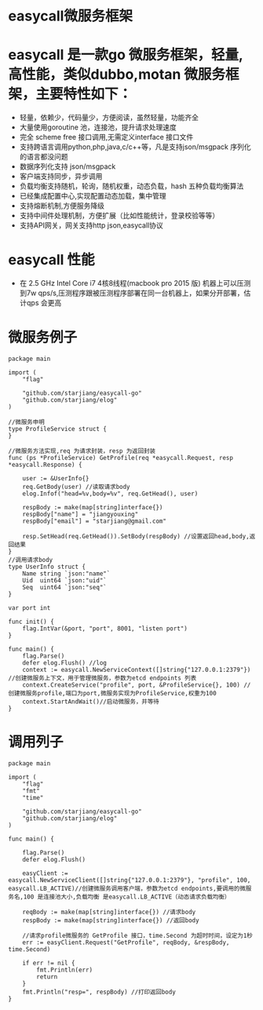 # easycall微服务框架

easycall 是一款go 微服务框架，轻量,高性能，类似dubbo,motan 微服务框架，主要特性如下：
========================
* 轻量，依赖少，代码量少，方便阅读，虽然轻量，功能齐全
* 大量使用goroutine 池，连接池，提升请求处理速度
* 完全 scheme free 接口调用,无需定义interface 接口文件
* 支持跨语言调用python,php,java,c/c++等，凡是支持json/msgpack 序列化的语言都没问题
* 数据序列化支持 json/msgpack
* 客户端支持同步，异步调用
* 负载均衡支持随机，轮询，随机权重，动态负载，hash 五种负载均衡算法
* 已经集成配置中心,实现配置动态加载，集中管理
* 支持熔断机制,方便服务降级
* 支持中间件处理机制，方便扩展（比如性能统计，登录校验等等）
* 支持API网关，网关支持http json,easycall协议

easycall 性能
========================
* 在 2.5 GHz Intel Core i7 4核8线程(macbook pro 2015 版) 机器上可以压测到7w qps/s,压测程序跟被压测程序部署在同一台机器上，如果分开部署，估计qps 会更高

微服务例子
=====================================
```
package main

import (
	"flag"

	"github.com/starjiang/easycall-go"
	"github.com/starjiang/elog"
)

//微服务申明
type ProfileService struct {
}

//微服务方法实现,req 为请求封装，resp 为返回封装
func (ps *ProfileService) GetProfile(req *easycall.Request, resp *easycall.Response) {

	user := &UserInfo{}
	req.GetBody(user) //读取请求body
	elog.Infof("head=%v,body=%v", req.GetHead(), user)

	respBody := make(map[string]interface{})
	respBody["name"] = "jiangyouxing"
	respBody["email"] = "starjiang@gmail.com"

	resp.SetHead(req.GetHead()).SetBody(respBody) //设置返回head,body,返回结果
}
//调用请求body
type UserInfo struct {
	Name string `json:"name"`
	Uid  uint64 `json:"uid"`
	Seq  uint64 `json:"seq"`
}

var port int

func init() {
	flag.IntVar(&port, "port", 8001, "listen port")
}

func main() {
	flag.Parse()
	defer elog.Flush() //log
	context := easycall.NewServiceContext([]string{"127.0.0.1:2379"}) //创建微服务上下文，用于管理微服务，参数为etcd endpoints 列表
	context.CreateService("profile", port, &ProfileService{}, 100) //创建微服务profile,端口为port,微服务实现为ProfileService,权重为100
	context.StartAndWait()//启动微服务，并等待
}
```
调用列子
===============
```
package main

import (
	"flag"
	"fmt"
	"time"

	"github.com/starjiang/easycall-go"
	"github.com/starjiang/elog"
)

func main() {

	flag.Parse()
	defer elog.Flush()

	easyClient := easycall.NewServiceClient([]string{"127.0.0.1:2379"}, "profile", 100, easycall.LB_ACTIVE)//创建微服务调用客户端，参数为etcd endpoints,要调用的微服务名,100 是连接池大小,负载均衡 是easycall.LB_ACTIVE（动态请求负载均衡） 

	reqBody := make(map[string]interface{}) //请求body
	respBody := make(map[string]interface{}) //返回body

	//请求profile微服务的 GetProfile 接口，time.Second 为超时时间，设定为1秒
	err := easyClient.Request("GetProfile", reqBody, &respBody, time.Second)

	if err != nil {
		fmt.Println(err)
		return
	}
	fmt.Println("resp=", respBody) //打印返回body
}

```
